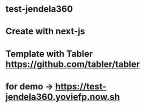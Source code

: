 # test-jendela360
# Create with next-js
# Template with Tabler https://github.com/tabler/tabler
# for demo -> https://test-jendela360.yoviefp.now.sh

